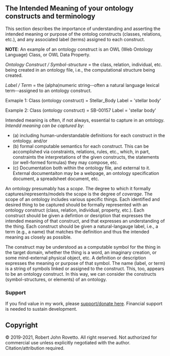 ## The Intended Meaning of your ontology constructs and terminology

This section describes the importance of understanding and asserting the intended meaning or purpose of the ontolog constructs (classes, relations, etc.), and any associated label (terms) assigned to each construct. 

**NOTE**: An example of an ontology construct is an OWL (Web Ontology Language) Class, or OWL Data Property. 

_Ontology Construct / Symbol-structure_ = the class, relation, individual, etc. being created in an ontology file, i.e., the computational structure being created.

_Label / Term_ = the (alpha)numeric string--often a natural language lexical term--assigned to an ontology construct.

Exmaple 1:
Class (ontology construct) = Stellar_Body
Label = 'stellar body'

Example 2:
Class (ontology construct) = SB-00157
Label = 'stellar body'

Intended meaning is often, if not always, essential to capture in an ontology.
_Intendd meaning can be captured by_: 
- (a) including human-understandable definitions for each construct in the ontology.
and/or
- (b) formal computable semantics for each construct. This can be accomplished via constraints, relations, rules, etc., which, in part, constraints the interpretations of the given constructs, the statements (or well-formed formulas) they may compose, etc.
- (c) Documentation both within the ontology file, and external to it. External documentaiton may be a webpage, an ontology specification document, a spreadsheet document, etc.

An ontology presumably has a _scope_. The degree to which it formally captures/represents/models the scope is the degree of _coverage_.
The scope of an ontology includes various specific things.
Each identified and desired thing to be captured should be formally represented with an ontology construct (class, relation, individual, property, etc.).
Each construct should be given a defintion or desription that expresses the intended meaning of that construct, and that expresses an understanding of the thing.
Each construct should be given a natural-langauge label, i.e., a term (e.g., a name) that matches the definition and thus the intended meaning as closely as possible. 

The construct may be understood as a computable symbol for the thing in the target domain, whether the thing is a word, an imaginary creation, or some mind-external physical object, etc.
A definition or description expresses the meaning or purpose of that symbol.
The name (label, or term) is a string of symbols linked or assigned to the construct. This, too, appears to be an ontology construct.
In this way, we can consider the constructs (symbol-structures, or elements) of an ontology.

### Support
If you find value in my work, please [support/donate here](https://gogetfunding.com/knowledge-organization-services-ontology-terminology-metadata-concept-analysis/). Financial support is needed to sustain development.
## Copyright
© 2019-2021, Robert John Rovetto. All right reserved.
Not authorized for commercial use unless explicitly negotiated with the author. Citation/attribution required.
